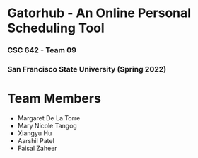 # Gatorhub - An Online Personal Scheduling Tool
### CSC 642 - Team 09
### San Francisco State University (Spring 2022)

# Team Members
- Margaret De La Torre
- Mary Nicole Tangog
- Xiangyu Hu 
- Aarshil Patel 
- Faisal Zaheer
